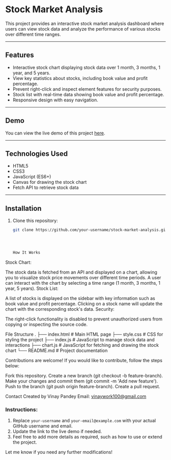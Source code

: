 # Stock Market Analysis

This project provides an interactive stock market analysis dashboard where users can view stock data and analyze the performance of various stocks over different time ranges.

---

## Features

- Interactive stock chart displaying stock data over 1 month, 3 months, 1 year, and 5 years.
- View key statistics about stocks, including book value and profit percentage.
- Prevent right-click and inspect element features for security purposes.
- Stock list with real-time data showing book value and profit percentage.
- Responsive design with easy navigation.

---

## Demo

You can view the live demo of this project [here](https://unrivaled-croissant-a85fe9.netlify.app/).

---

## Technologies Used

- HTML5
- CSS3
- JavaScript (ES6+)
- Canvas for drawing the stock chart
- Fetch API to retrieve stock data

---

## Installation

1. Clone this repository:
   ```bash
   git clone https://github.com/your-username/stock-market-analysis.git




   How It Works
Stock Chart:

The stock data is fetched from an API and displayed on a chart, allowing you to visualize stock price movements over different time periods.
A user can interact with the chart by selecting a time range (1 month, 3 months, 1 year, 5 years).
Stock List:

A list of stocks is displayed on the sidebar with key information such as book value and profit percentage.
Clicking on a stock name will update the chart with the corresponding stock's data.
Security:

The right-click functionality is disabled to prevent unauthorized users from copying or inspecting the source code.




File Structure
.
├── index.html       # Main HTML page
├── style.css        # CSS for styling the project
├── index.js         # JavaScript to manage stock data and interactions
├── chart.js         # JavaScript for fetching and drawing the stock chart
└── README.md        # Project documentation



Contributions are welcome! If you would like to contribute, follow the steps below:

Fork this repository.
Create a new branch (git checkout -b feature-branch).
Make your changes and commit them (git commit -m 'Add new feature').
Push to the branch (git push origin feature-branch).
Create a pull request.



Contact
Created by Vinay Pandey
Email: vinaywork100@gmail.com


### Instructions:
1. Replace `your-username` and `your-email@example.com` with your actual GitHub username and email.
2. Update the link to the live demo if needed.
3. Feel free to add more details as required, such as how to use or extend the project.

Let me know if you need any further modifications!
